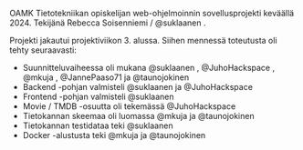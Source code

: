 OAMK Tietotekniikan opiskelijan web-ohjelmoinnin sovellusprojekti keväällä 2024. 
Tekijänä Rebecca Soisenniemi / @suklaanen .

Projekti jakautui projektiviikon 3. alussa. Siihen mennessä toteutusta oli tehty seuraavasti: 

- Suunnitteluvaiheessa oli mukana @suklaanen , @JuhoHackspace , @mkuja , @JannePaaso71 ja @taunojokinen
- Backend -pohjan valmisteli @suklaanen ja @JuhoHackspace
- Frontend -pohjan valmisteli @suklaanen
- Movie / TMDB -osuutta oli tekemässä @JuhoHackspace
- Tietokannan skeemaa oli luomassa @mkuja ja @taunojokinen
- Tietokannan testidataa teki @suklaanen 
- Docker -alustusta teki @mkuja ja @taunojokinen 
